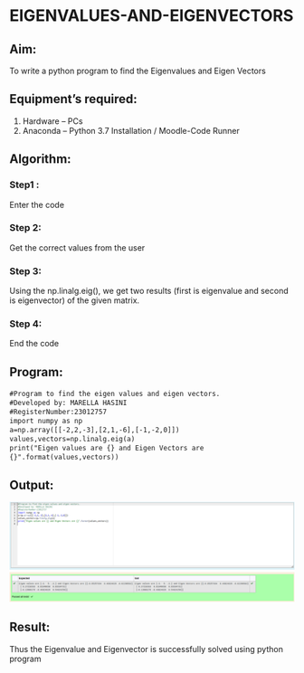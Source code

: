 # EIGENVALUES-AND-EIGENVECTORS
## Aim:
To write a python program to find the Eigenvalues and Eigen Vectors
## Equipment’s required:
1. 	Hardware – PCs
2. 	Anaconda – Python 3.7 Installation / Moodle-Code Runner
## Algorithm:
### Step1 : 
Enter the code
### Step 2: 
Get the correct values from the user
### Step 3: 
Using the np.linalg.eig(),  we get two results (first is eigenvalue and second is eigenvector) of the given matrix.
### Step 4: 
End the code
## Program:
```
#Program to find the eigen values and eigen vectors.
#Developed by: MARELLA HASINI
#RegisterNumber:23012757
import numpy as np
a=np.array([[-2,2,-3],[2,1,-6],[-1,-2,0]])
values,vectors=np.linalg.eig(a)
print("Eigen values are {} and Eigen Vectors are {}".format(values,vectors))
```

## Output:
![OUTPUT](<Eigen valuesand Eigen vectors-1.png>)
## Result:
Thus the Eigenvalue and Eigenvector is successfully solved using python program

